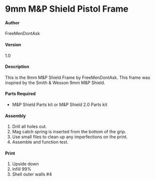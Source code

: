 # 9mm M&P Shield Pistol Frame

#### Author
FreeMenDontAsk

#### Version
1.0

#### Description 
This is the 9mm M&P Shield Frame by FreeMenDontAsk. This frame was inspired by the Smith & Wesson 9mm M&P Shield. 

#### Parts Required
* M&P Shield Parts kit or M&P Shield 2.0 Parts kit

#### Assembly
1. Drill all holes out.
2. Mag catch spring is inserted from the bottom of the grip.
3. Use small files to clean up any imperfections on the print.
4. Assemble and function test.

#### Print
1. Upside down
2. Infill 99%
3. Shell outer walls #4

